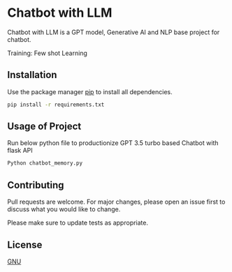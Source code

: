 # Chatbot with LLM

Chatbot with LLM is a GPT model, Generative AI and NLP base project for chatbot.

Training: Few shot Learning

## Installation

Use the package manager [pip](https://pip.pypa.io/en/stable/) to install all dependencies.

```bash
pip install -r requirements.txt
```

## Usage of Project

Run below python file to productionize GPT 3.5 turbo based Chatbot with flask API
```python
Python chatbot_memory.py
```
## Contributing

Pull requests are welcome. For major changes, please open an issue first
to discuss what you would like to change.

Please make sure to update tests as appropriate.

## License

[GNU](https://choosealicense.com/licenses/gpl-3.0/)
